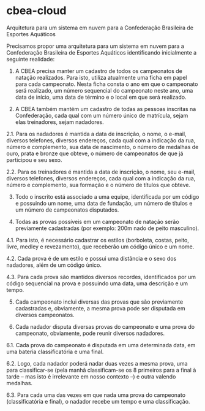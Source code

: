 # cbea-cloud
Arquitetura para um sistema em nuvem para a Confederação Brasileira de Esportes Aquáticos

Precisamos propor uma arquitetura para um sistema em nuvem para a Confederação Brasileira de Esportes Aquáticos identificando inicialmente a seguinte realidade:

1. A CBEA precisa manter um cadastro de todos os campeonatos de natação realizados. Para isto, utiliza atualmente uma ficha em papel para cada campeonato. Nesta ficha consta o ano em que o campeonato será realizado, um número sequencial do campeonato neste ano, uma data de início, uma data de término e o local em que será realizado.

2. A CBEA também mantém um cadastro de todas as pessoas inscritas na Confederação, cada qual com um número único de matrícula, sejam elas treinadores, sejam nadadores.

  2.1. Para os nadadores é mantida a data de inscrição, o nome, o e-mail, diversos telefones, diversos endereços, cada qual com a indicação da rua, número e complemento, sua data de nascimento, o número de medalhas de ouro, prata e bronze que obteve, o número de campeonatos de que já participou e seu sexo.

  2.2. Para os treinadores é mantida a data de inscrição, o nome, seu e-mail, diversos telefones, diversos endereços, cada qual com a indicação da rua, número e complemento, sua formação e o número de títulos que obteve.

3. Todo o inscrito está associado a uma equipe, identificada por um código e possuindo um nome, uma data de fundação, um número de títulos e um número de campeonatos disputados.

4. Todas as provas possíveis em um campeonato de natação serão previamente cadastradas (por exemplo: 200m nado de peito masculino).

  4.1. Para isto, é necessário cadastrar os estilos (borboleta, costas, peito, livre, medley e revezamento), que receberão um código único e um nome.

  4.2. Cada prova é de um estilo e possui uma distância e o sexo dos nadadores, além de um código único.

  4.3. Para cada prova são mantidos diversos recordes, identificados por um código sequencial na prova e possuindo uma data, uma descrição e um tempo.

5. Cada campeonato inclui diversas das provas que são previamente cadastradas e, obviamente, a mesma prova pode ser disputada em diversos campeonatos.

6. Cada nadador disputa diversas provas do campeonato e uma prova do campeonato, obviamente, pode reunir diversos nadadores.

6.1. Cada prova do campeonato é disputada em uma determinada data, em uma bateria classificatória e uma final.

6.2. Logo, cada nadador poderá nadar duas vezes a mesma prova, uma para classificar-se (pela manhã classificam-se os 8 primeiros para a final à tarde – mas isto é
irrelevante em nosso contexto –) e outra valendo medalhas.

6.3. Para cada uma das vezes em que nada uma prova do campeonato (classificatória e final), o nadador recebe um tempo e uma classificação.
